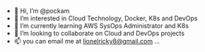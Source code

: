 - 👋 Hi, I’m @pockam
- 👀 I’m interested in Cloud Technology, Docker, K8s and DevOps
- 🌱 I’m currently learning AWS SysOps Administrator and K8s
- 💞️ I’m looking to collaborate on Cloud and DevOps projects
- 📫 you can email me at lionelricky8@gmail.com ...

<!---
pockam/pockam is a ✨ special ✨ repository because its `README.md` (this file) appears on your GitHub profile.
You can click the Preview link to take a look at your changes.
--->
